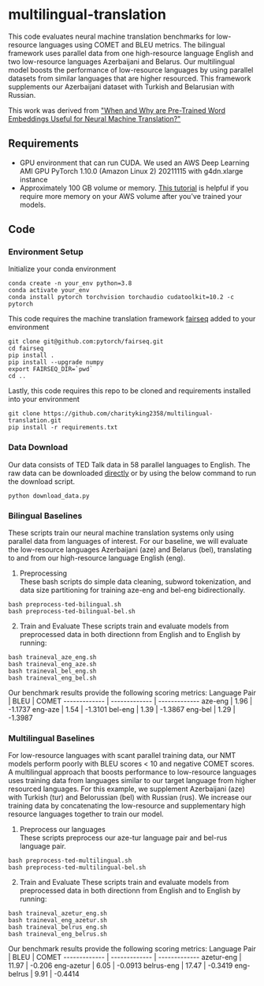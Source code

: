 # multilingual-translation
This code evaluates neural machine translation benchmarks for low-resource languages using COMET and BLEU metrics. The bilingual framework uses parallel data from one high-resource language English and two low-resource languages Azerbaijani and Belarus. Our multilingual model boosts the performance of low-resource languages by using parallel datasets from similar languages that are higher resourced. This framework supplements our Azerbaijani dataset with Turkish and Belarusian with Russian.<br>

This work was derived from ["When and Why are Pre-Trained Word Embeddings Useful for Neural Machine Translation?"](https://arxiv.org/pdf/1804.06323.pdf)

## Requirements
* GPU environment that can run CUDA. We used an AWS Deep Learning AMI GPU PyTorch 1.10.0 (Amazon Linux 2) 20211115 with g4dn.xlarge instance
* Approximately 100 GB volume or memory. [This tutorial](https://wszhan.github.io/2018/04/19/no-space-on-AWS-EC2.html#:~:text=From%20aws%20console%2C%20click%20on,your%20instance%2C%20choose%20Detach%20Volume%20.) is helpful if you require more memory on your AWS volume after you've trained your models. 

## Code 

### Environment Setup 
Initialize your conda environment 
```
conda create -n your_env python=3.8
conda activate your_env
conda install pytorch torchvision torchaudio cudatoolkit=10.2 -c pytorch
```
This code requires the machine translation framework [fairseq](https://github.com/pytorch/fairseq) added to your environment<br>
```
git clone git@github.com:pytorch/fairseq.git
cd fairseq
pip install .
pip install --upgrade numpy
export FAIRSEQ_DIR=`pwd`
cd ..
```
Lastly, this code requires this repo to be cloned and requirements installed into your environment
```
git clone https://github.com/charityking2358/multilingual-translation.git
pip install -r requirements.txt
```
### Data Download
Our data consists of TED Talk data in 58 parallel languages to English. 
The raw data can be downloaded [directly](https://docs.google.com/uc?export=download&id=1L1v_wwa8GwEGUy39Xls1JF2VoU0hSDJ7) or by using the below command to run the download script.  
```
python download_data.py
```
### Bilingual Baselines<br>
These scripts train our neural machine translation systems only using parallel data from languages of interest. For our baseline, we will evaluate the low-resource languages Azerbaijani (aze) and Belarus (bel), translating to and from our high-resource language English (eng). 
<br> 

 1. Preprocessing<br>
 These bash scripts do simple data cleaning, subword tokenization, and data size partitioning for training aze-eng and bel-eng bidirectionally. 
 ```
 bash preprocess-ted-bilingual.sh
 bash preprocess-ted-bilingual-bel.sh
 ```
 2. Train and Evaluate
These scripts train and evaluate models from preprocessed data in both directionn from English and to English by running: 
 ```
bash traineval_aze_eng.sh
bash traineval_eng_aze.sh
bash traineval_bel_eng.sh
bash traineval_eng_bel.sh
```
Our benchmark results provide the following scoring metrics: 
Language Pair  |  BLEU  | COMET
------------- | -------------  | -------------
aze-eng  | 1.96 |  -1.1737
eng-aze  | 1.54 |  -1.3101
bel-eng  | 1.39 |  -1.3867
eng-bel  | 1.29 |  -1.3987

### Multilingual Baselines<br> 
For low-resource languages with scant parallel training data, our NMT models perform poorly with BLEU scores < 10 and negative COMET scores. A multilingual approach that boosts performance to low-resource languages uses training data from languages similar to our target language from higher resourced languages. For this example, we supplement Azerbaijani (aze) with Turkish (tur) and Belorussian (bel) with Russian (rus). We increase our training data by concatenating the low-resource and supplementary high resource languages together to train our model. 
1) Preprocess our languages<br>
These scripts preprocess our aze-tur language pair and bel-rus language pair. 
```
bash preprocess-ted-multilingual.sh
bash preprocess-ted-multilingual-bel.sh
```
2) Train and Evaluate
These scripts train and evaluate models from preprocessed data in both directionn from English and to English by running: 
```
bash traineval_azetur_eng.sh
bash traineval_eng_azetur.sh
bash traineval_belrus_eng.sh
bash traineval_eng_belrus.sh
```
  
Our benchmark results provide the following scoring metrics: 
Language Pair  |  BLEU  | COMET
------------- | -------------  | -------------
azetur-eng  | 11.97 |  -0.206
eng-azetur  | 6.05 |  -0.0913
belrus-eng  | 17.47 |  -0.3419
eng-belrus  | 9.91 |  -0.4414
  
  
  
